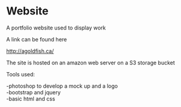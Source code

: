 # Website
A portfolio website used to display work

A link can be found here

http://agoldfish.ca/

The site is hosted on an amazon web server on a S3 storage bucket

Tools used:

  -photoshop to develop a mock up and a logo  
  -bootstrap and jquery  
  -basic html and css  
